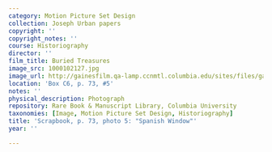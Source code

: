 ```yaml
---
category: Motion Picture Set Design
collection: Joseph Urban papers
copyright: ''
copyright_notes: ''
course: Historiography
director: ''
film_title: Buried Treasures
image_src: 1000102127.jpg
image_url: http://gainesfilm.qa-lamp.ccnmtl.columbia.edu/sites/files/gainesfilm/images/1000102127.jpg
location: 'Box C6, p. 73, #5'
notes: ''
physical_description: Photograph
repository: Rare Book & Manuscript Library, Columbia University
taxonomies: [Image, Motion Picture Set Design, Historiography]
title: 'Scrapbook, p. 73, photo 5: "Spanish Window"'
year: ''

---
```


